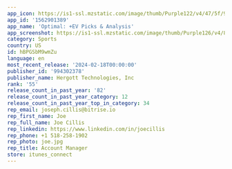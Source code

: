 ```yaml
---
app_icon: https://is1-ssl.mzstatic.com/image/thumb/Purple122/v4/47/5f/9d/475f9d7c-379e-ed64-8c83-c02d63b5b03c/AppIcon-0-0-1x_U007emarketing-0-7-0-85-220.png/1024x1024bb.png
app_id: '1562901389'
app_name: 'Optimal: +EV Picks & Analysis'
app_screenshot: https://is1-ssl.mzstatic.com/image/thumb/Purple126/v4/84/c3/04/84c3047a-8364-ea20-28cf-048eb0dad228/02bd98f7-c240-4c57-8037-8f8fe1cfc42a_iPhone_14_Plus_-_1.png/1284x2778bb.png
category: Sports
country: US
id: hBPGSbM9wmZu
language: en
most_recent_release: '2024-02-18T00:00:00'
publisher_id: '994302378'
publisher_name: Hergott Technologies, Inc
rank: '55'
release_count_in_past_year: '82'
release_count_in_past_year_category: 12
release_count_in_past_year_top_in_category: 34
rep_email: joseph.cillis@bitrise.io
rep_first_name: Joe
rep_full_name: Joe Cillis
rep_linkedin: https://www.linkedin.com/in/joecillis
rep_phone: +1 518-258-1902
rep_photo: joe.jpg
rep_title: Account Manager
store: itunes_connect
---
```

